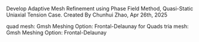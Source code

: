 Develop Adaptive Mesh Refinement using Phase Field Method, Quasi-Static Uniaxial Tension Case.
Created By Chunhui Zhao, Apr 26th, 2025

quad mesh: Gmsh Meshing Option: Frontal-Delaunay for Quads 
tria mesh: Gmsh Meshing Option: Frontal-Delaunay